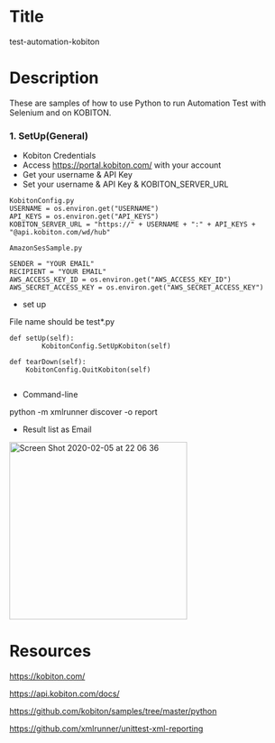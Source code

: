 
# Title
test-automation-kobiton

# Description
These are samples of how to use Python to run Automation Test with Selenium and on KOBITON.

### 1. SetUp(General)
- Kobiton Credentials
- Access <https://portal.kobiton.com/> with your account
- Get your username & API Key
- Set your username & API Key & KOBITON_SERVER_URL

```
KobitonConfig.py
USERNAME = os.environ.get("USERNAME")
API_KEYS = os.environ.get("API_KEYS")
KOBITON_SERVER_URL = "https://" + USERNAME + ":" + API_KEYS + "@api.kobiton.com/wd/hub"

```

```
AmazonSesSample.py 

SENDER = "YOUR EMAIL"
RECIPIENT = "YOUR EMAIL"
AWS_ACCESS_KEY_ID = os.environ.get("AWS_ACCESS_KEY_ID")
AWS_SECRET_ACCESS_KEY = os.environ.get("AWS_SECRET_ACCESS_KEY")

```


- set up

File name should be test*.py

```
def setUp(self):
        KobitonConfig.SetUpKobiton(self)
    
def tearDown(self):
    KobitonConfig.QuitKobiton(self)
        
```

- Command-line

python -m xmlrunner discover -o report


- Result list as Email

<img width="315" alt="Screen Shot 2020-02-05 at 22 06 36" src="https://user-images.githubusercontent.com/36895565/73923725-01483f00-48d4-11ea-8974-528d9e8731c1.png">

# Resources
<https://kobiton.com/>

<https://api.kobiton.com/docs/>

<https://github.com/kobiton/samples/tree/master/python>

<https://github.com/xmlrunner/unittest-xml-reporting>

